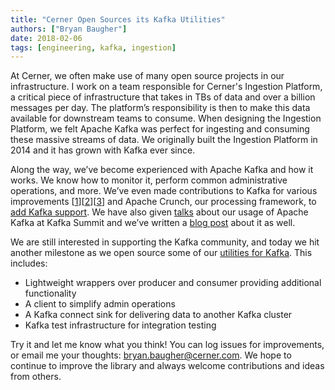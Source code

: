 ```yaml
---
title: "Cerner Open Sources its Kafka Utilities"
authors: ["Bryan Baugher"]
date: 2018-02-06
tags: [engineering, kafka, ingestion]
---
```


At Cerner, we often make use of many open source projects in our infrastructure. I work on a team responsible for Cerner's Ingestion Platform, a critical piece of infrastructure that takes in TBs of data and over a billion messages per day. The platform’s responsibility is then to make this data available for downstream teams to consume. When designing the Ingestion Platform, we felt Apache Kafka was perfect for ingesting and consuming these massive streams of data. We originally built the Ingestion Platform in 2014 and it has grown with Kafka ever since.

Along the way, we’ve become experienced with Apache Kafka and how it works. We know how to monitor it, perform common administrative operations, and more. We’ve even made contributions to Kafka for various improvements [[1](https://issues.apache.org/jira/browse/KAFKA-3297)][[2](https://issues.apache.org/jira/browse/KAFKA-4687)][[3](https://issues.apache.org/jira/browse/KAFKA-2434)] and Apache Crunch, our processing framework, to [add Kafka support](https://issues.apache.org/jira/browse/CRUNCH-606). We have also given [talks](https://www.confluent.io/resources/kafka-summit-2016/ingesting-complex-healthcare-data-apache-kafka/) about our usage of Apache Kafka at Kafka Summit and we’ve written a [blog post](http://blog.cloudera.com/blog/2014/11/how-cerner-uses-cdh-with-apache-kafka/) about it as well.

We are still interested in supporting the Kafka community, and today we hit another milestone as we open source some of our [utilities for Kafka](https://github.com/cerner/common-kafka). This includes:

* Lightweight wrappers over producer and consumer providing additional functionality
* A client to simplify admin operations
* A Kafka connect sink for delivering data to another Kafka cluster
* Kafka test infrastructure for integration testing

Try it and let me know what you think! You can log issues for improvements, or email me your thoughts: bryan.baugher@cerner.com. We hope to continue to improve the library and always welcome contributions and ideas from others.
